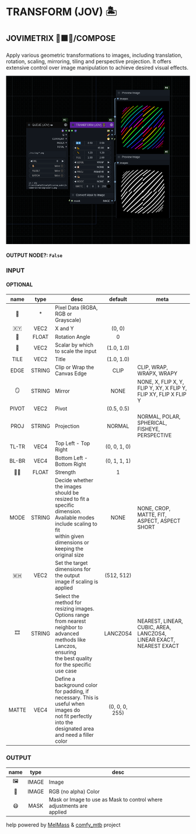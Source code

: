 # TRANSFORM (JOV) 🏝️

## JOVIMETRIX 🔺🟩🔵/COMPOSE

Apply various geometric transformations to images, including translation, rotation, scaling, mirroring, tiling and perspective projection. It offers extensive control over image manipulation to achieve desired visual effects.

![TRANSFORM](https://raw.githubusercontent.com/Amorano/Jovimetrix-examples/master/node/TRANSFORM/TRANSFORM.png)

#### OUTPUT NODE?: `False`

### INPUT

#### OPTIONAL

name | type | desc | default | meta
:---:|:---:|---|:---:|---
👾  |  *  | Pixel Data (RGBA, RGB or Grayscale) |  | 
🇽🇾  |  VEC2  | X and Y | (0, 0) | 
📐  |  FLOAT  | Rotation Angle | 0 | 
📏  |  VEC2  | Scalar by which to scale the input | (1.0, 1.0) | 
TILE  |  VEC2  | Title | (1.0, 1.0) | 
EDGE  |  STRING  | Clip or Wrap the Canvas Edge | CLIP | CLIP, WRAP, WRAPX, WRAPY
🪞  |  STRING  | Mirror | NONE | NONE, X, FLIP X, Y, FLIP Y, XY, X FLIP Y,<br>FLIP XY, FLIP X FLIP Y
PIVOT  |  VEC2  | Pivot | (0.5, 0.5) | 
PROJ  |  STRING  | Projection | NORMAL | NORMAL, POLAR, SPHERICAL, FISHEYE,<br>PERSPECTIVE
TL-TR  |  VEC4  | Top Left - Top Right | (0, 0, 1, 0) | 
BL-BR  |  VEC4  | Bottom Left - Bottom Right | (0, 1, 1, 1) | 
💪🏽  |  FLOAT  | Strength | 1 | 
MODE  |  STRING  | Decide whether the images should be<br>resized to fit a specific dimension.<br>Available modes include scaling to fit<br>within given dimensions or keeping the<br>original size | NONE | NONE, CROP, MATTE, FIT, ASPECT, ASPECT<br>SHORT
🇼🇭  |  VEC2  | Set the target dimensions for the output<br>image if scaling is applied | (512, 512) | 
🎞️  |  STRING  | Select the method for resizing images.<br>Options range from nearest neighbor to<br>advanced methods like Lanczos, ensuring<br>the best quality for the specific use case | LANCZOS4 | NEAREST, LINEAR, CUBIC, AREA, LANCZOS4,<br>LINEAR EXACT, NEAREST EXACT
MATTE  |  VEC4  | Define a background color for padding, if<br>necessary. This is useful when images do<br>not fit perfectly into the designated area<br>and need a filler color | (0, 0, 0, 255) | 

### OUTPUT

name | type | desc
:---:|:---:|---
🖼️  |  IMAGE  | Image 
🌈  |  IMAGE  | RGB (no alpha) Color 
😷  |  MASK  | Mask or Image to use as Mask to control where adjustments are<br>applied 

help powered by [MelMass](https://github.com/melMass) & [comfy_mtb](https://github.com/melMass/comfy_mtb) project